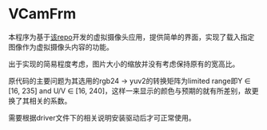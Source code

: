 ﻿# VCamFrm

本程序为基于[该repo](https://github.com/fanxiushu/xusb_vcam)开发的虚拟摄像头应用，提供简单的界面，实现了载入指定图像作为虚拟摄像头内容的功能。

出于实现的简易程度考虑，图片大小的缩放并没有考虑保持原有的宽高比。

原代码的主要问题为其选用的rgb24 -> yuv2的转换矩阵为limited range即Y ∈ [16, 235] and U/V ∈ [16, 240]，这样一来显示的颜色与预期的就有所差别，故更换了其相关的系数。

需要根据driver文件下的相关说明安装驱动后才可正常使用。
